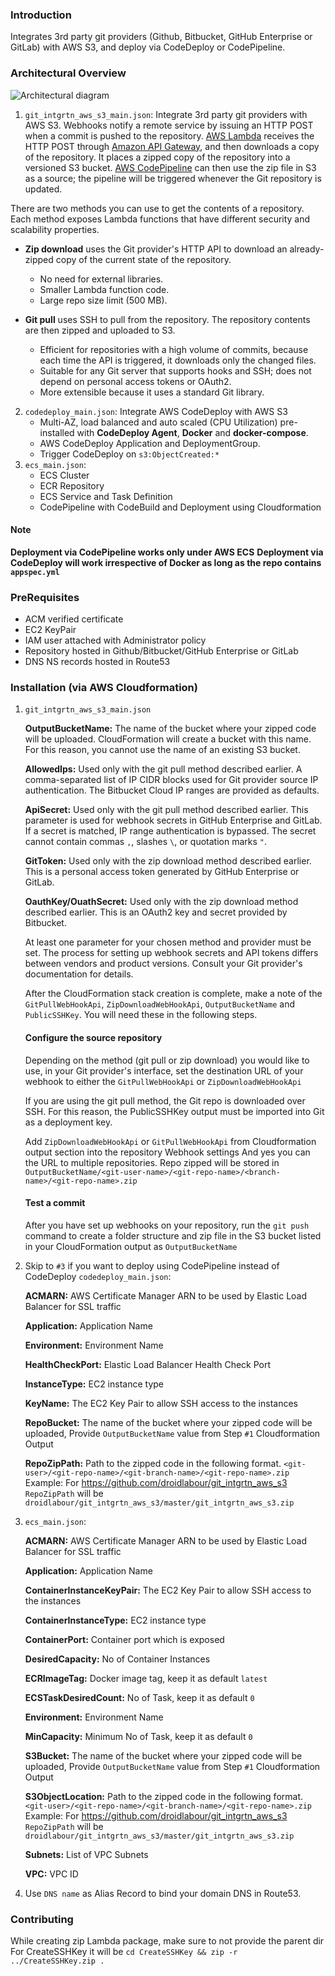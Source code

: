 ### Introduction
Integrates 3rd party git providers (Github, Bitbucket, GitHub Enterprise or GitLab) with AWS S3, and deploy via CodeDeploy or CodePipeline.

### Architectural Overview
![Architectural diagram](https://github.com/droidlabour/git_intgrtn_aws_s3/raw/master/cloudcraft.png)
1. `git_intgrtn_aws_s3_main.json`: Integrate 3rd party git providers with AWS S3.
Webhooks notify a remote service by issuing an HTTP POST when a commit is pushed to the repository. [AWS Lambda](http://aws.amazon.com/lambda) receives the HTTP POST through [Amazon API Gateway](https://aws.amazon.com/api-gateway), and then downloads a copy of the repository. It places a zipped copy of the repository into a versioned S3 bucket. [AWS CodePipeline](http://aws.amazon.com/codepipeline) can then use the zip file in S3 as a source; the pipeline will be triggered whenever the Git repository is updated.

There are two methods you can use to get the contents of a repository. Each method exposes Lambda functions that have different security and scalability properties.

- **Zip download** uses the Git provider's HTTP API to download an already-zipped copy of the current state of the repository.
    - No need for external libraries.
    - Smaller Lambda function code.
    - Large repo size limit (500 MB).

- **Git pull** uses SSH to pull from the repository. The repository contents are then zipped and uploaded to S3.
    - Efficient for repositories with a high volume of commits, because each time the API is triggered, it downloads only the changed files.
    - Suitable for any Git server that supports hooks and SSH; does not depend on personal access tokens or OAuth2.
    - More extensible because it uses a standard Git library.
2. `codedeploy_main.json`: Integrate AWS CodeDeploy with AWS S3
    * Multi-AZ, load balanced and auto scaled (CPU Utilization) pre-installed with **CodeDeploy Agent**, **Docker** and **docker-compose**.
    * AWS CodeDeploy Application and DeploymentGroup.
    * Trigger CodeDeploy on `s3:ObjectCreated:*`
3. `ecs_main.json`: 
    * ECS Cluster
    * ECR Repository
    * ECS Service and Task Definition
    * CodePipeline with CodeBuild and Deployment using Cloudformation

#### Note
**Deployment via CodePipeline works only under AWS ECS**
**Deployment via CodeDeploy will work irrespective of Docker as long as the repo contains `appspec.yml`**

### PreRequisites
* ACM verified certificate
* EC2 KeyPair
* IAM user attached with Administrator policy
* Repository hosted in Github/Bitbucket/GitHub Enterprise or GitLab
* DNS NS records hosted in Route53

### Installation (via AWS Cloudformation)
1. `git_intgrtn_aws_s3_main.json`

    **OutputBucketName:** The name of the bucket where your zipped code will be uploaded. CloudFormation will create a bucket with this name. For this reason, you cannot use the name of an existing S3 bucket.

    **AllowedIps:** Used only with the git pull method described earlier. A comma-separated list of IP CIDR blocks used for Git provider source IP authentication. The Bitbucket Cloud IP ranges are provided as defaults.

    **ApiSecret:** Used only with the git pull method described earlier. This parameter is used for webhook secrets in GitHub Enterprise and GitLab. If a secret is matched, IP range authentication is bypassed. The secret cannot contain commas `,`, slashes `\`, or quotation marks `"`.

    **GitToken:** Used only with the zip download method described earlier. This is a personal access token generated by GitHub Enterprise or GitLab.

    **OauthKey/OuathSecret:** Used only with the zip download method described earlier. This is an OAuth2 key and secret provided by Bitbucket.

    At least one parameter for your chosen method and provider must be set.
    The process for setting up webhook secrets and API tokens differs between vendors and product versions. Consult your Git provider's documentation for details.
    
    After the CloudFormation stack creation is complete, make a note of the `GitPullWebHookApi`, `ZipDownloadWebHookApi`, `OutputBucketName` and `PublicSSHKey`. You will need these in the following steps.

    #### Configure the source repository
    Depending on the method (git pull or zip download) you would like to use, in your Git provider's interface, set the destination URL of your webhook to either the `GitPullWebHookApi` or `ZipDownloadWebHookApi`

    If you are using the git pull method, the Git repo is downloaded over SSH. For this reason, the PublicSSHKey output must be imported into Git as a deployment key.

    Add `ZipDownloadWebHookApi` or `GitPullWebHookApi` from Cloudformation output section into the repository Webhook settings
And yes you can the URL to multiple repositories.
Repo zipped will be stored in `OutputBucketName/<git-user-name>/<git-repo-name>/<branch-name>/<git-repo-name>.zip`

    #### Test a commit
    After you have set up webhooks on your repository, run the `git push` command to create a folder structure and zip file in the S3 bucket listed in your CloudFormation output as `OutputBucketName`

2. Skip to `#3` if you want to deploy using CodePipeline instead of CodeDeploy `codedeploy_main.json`:

    **ACMARN:** AWS Certificate Manager ARN to be used by Elastic Load Balancer for SSL traffic

    **Application:** Application Name

    **Environment:** Environment Name

    **HealthCheckPort:** Elastic Load Balancer Health Check Port

    **InstanceType:** EC2 instance type

    **KeyName:** The EC2 Key Pair to allow SSH access to the instances

    **RepoBucket:** The name of the bucket where your zipped code will be uploaded, Provide `OutputBucketName` value from Step `#1` Cloudformation Output

    **RepoZipPath:** Path to the zipped code in the following format.
`<git-user>/<git-repo-name>/<git-branch-name>/<git-repo-name>.zip`
Example: For https://github.com/droidlabour/git_intgrtn_aws_s3 `RepoZipPath` will be `droidlabour/git_intgrtn_aws_s3/master/git_intgrtn_aws_s3.zip`

3. `ecs_main.json`:

    **ACMARN:** AWS Certificate Manager ARN to be used by Elastic Load Balancer for SSL traffic

    **Application:** Application Name

    **ContainerInstanceKeyPair:** The EC2 Key Pair to allow SSH access to the instances

    **ContainerInstanceType:** EC2 instance type

    **ContainerPort:** Container port which is exposed

    **DesiredCapacity:** No of Container Instances

    **ECRImageTag:** Docker image tag, keep it as default `latest`

    **ECSTaskDesiredCount:** No of Task, keep it as default `0`

    **Environment:** Environment Name

    **MinCapacity:** Minimum No of Task, keep it as default `0`

    **S3Bucket:** The name of the bucket where your zipped code will be uploaded, Provide `OutputBucketName` value from Step `#1` Cloudformation Output

    **S3ObjectLocation:** Path to the zipped code in the following format.
`<git-user>/<git-repo-name>/<git-branch-name>/<git-repo-name>.zip`
Example: For https://github.com/droidlabour/git_intgrtn_aws_s3 `RepoZipPath` will be `droidlabour/git_intgrtn_aws_s3/master/git_intgrtn_aws_s3.zip`

    **Subnets:** List of VPC Subnets

    **VPC:** VPC ID
4. Use `DNS name` as Alias Record to bind your domain DNS in Route53.

### Contributing
While creating zip Lambda package, make sure to not provide the parent dir
For CreateSSHKey it will be `cd CreateSSHKey && zip -r ../CreateSSHKey.zip .`
